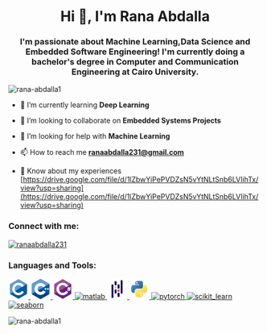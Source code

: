 <h1 align="center">Hi 👋, I'm Rana Abdalla</h1>
<h3 align="center">I'm passionate about Machine Learning,Data Science and Embedded Software Engineering! I'm currently doing a bachelor's degree in Computer and Communication Engineering at Cairo University.</h3>

<p align="left"> <img src="https://komarev.com/ghpvc/?username=rana-abdalla1&label=Profile%20views&color=0e75b6&style=flat" alt="rana-abdalla1" /> </p>

- 🌱 I’m currently learning **Deep Learning**

- 👯 I’m looking to collaborate on **Embedded Systems Projects**

- 🤝 I’m looking for help with **Machine Learning**

- 📫 How to reach me **ranaabdalla231@gmail.com**

- 📄 Know about my experiences [https://drive.google.com/file/d/1lZbwYiPePVDZsN5vYtNLtSnb6LVIihTx/view?usp=sharing](https://drive.google.com/file/d/1lZbwYiPePVDZsN5vYtNLtSnb6LVIihTx/view?usp=sharing)

<h3 align="left">Connect with me:</h3>
<p align="left">
<a href="https://linkedin.com/in/ranaabdalla231" target="blank"><img align="center" src="https://raw.githubusercontent.com/rahuldkjain/github-profile-readme-generator/master/src/images/icons/Social/linked-in-alt.svg" alt="ranaabdalla231" height="30" width="40" /></a>
</p>

<h3 align="left">Languages and Tools:</h3>
<p align="left"> <a href="https://www.cprogramming.com/" target="_blank" rel="noreferrer"> <img src="https://raw.githubusercontent.com/devicons/devicon/master/icons/c/c-original.svg" alt="c" width="40" height="40"/> </a> <a href="https://www.w3schools.com/cpp/" target="_blank" rel="noreferrer"> <img src="https://raw.githubusercontent.com/devicons/devicon/master/icons/cplusplus/cplusplus-original.svg" alt="cplusplus" width="40" height="40"/> </a> <a href="https://www.w3schools.com/cs/" target="_blank" rel="noreferrer"> <img src="https://raw.githubusercontent.com/devicons/devicon/master/icons/csharp/csharp-original.svg" alt="csharp" width="40" height="40"/> </a> <a href="https://www.mathworks.com/" target="_blank" rel="noreferrer"> <img src="https://upload.wikimedia.org/wikipedia/commons/2/21/Matlab_Logo.png" alt="matlab" width="40" height="40"/> </a> <a href="https://pandas.pydata.org/" target="_blank" rel="noreferrer"> <img src="https://raw.githubusercontent.com/devicons/devicon/2ae2a900d2f041da66e950e4d48052658d850630/icons/pandas/pandas-original.svg" alt="pandas" width="40" height="40"/> </a> <a href="https://www.python.org" target="_blank" rel="noreferrer"> <img src="https://raw.githubusercontent.com/devicons/devicon/master/icons/python/python-original.svg" alt="python" width="40" height="40"/> </a> <a href="https://pytorch.org/" target="_blank" rel="noreferrer"> <img src="https://www.vectorlogo.zone/logos/pytorch/pytorch-icon.svg" alt="pytorch" width="40" height="40"/> </a> <a href="https://scikit-learn.org/" target="_blank" rel="noreferrer"> <img src="https://upload.wikimedia.org/wikipedia/commons/0/05/Scikit_learn_logo_small.svg" alt="scikit_learn" width="40" height="40"/> </a> <a href="https://seaborn.pydata.org/" target="_blank" rel="noreferrer"> <img src="https://seaborn.pydata.org/_images/logo-mark-lightbg.svg" alt="seaborn" width="40" height="40"/> </a> </p>

<p><img align="center" src="https://github-readme-stats.vercel.app/api/top-langs?username=rana-abdalla1&show_icons=true&locale=en&layout=compact" alt="rana-abdalla1" /></p>
